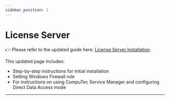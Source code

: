 ```yaml
---
sidebar_position: 1
---
```


# License Server

👉 Please refer to the updated guide here: [License Server Installation](../../licensing/license-server/computec-license-server-installation.md).

This updated page includes:

- Step-by-step instructions for initial installation
- Setting Windows Firewall rule
- For instructions on using CompuTec Service Manager and configuring Direct Data Access mode

---
